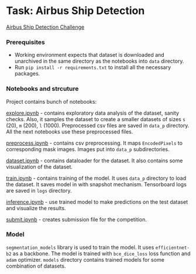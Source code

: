 # Task: Airbus Ship Detection

[Airbus Ship Detection Challenge](https://www.kaggle.com/c/airbus-ship-detection)

### Prerequisites

- Working environment expects that dataset is downloaded and unarchived in the same directory as the notebooks into `data` directory.
- Run `pip install -r requirements.txt` to install all the necessary packages.

### Notebooks and strcuture

Project contains bunch of notebooks:

[explore.ipynb](explore.ipynb) - contains exploratory data analysis of the dataset, sanity checks. 
Also, it samples the dataset to create a smaller datasets of sizes `s` (20), `m` (200), `l` (1000). Preprocessed csv files are saved in `data_p` directory. All the next notebooks use these preprocessed files.

[preprocess.ipynb](preprocess.ipynb) - contains csv preprocessing. It maps `EncodedPixels` to corresponding mask images. Images put into `data_p` subdirectories.

[dataset.ipynb](dataset.ipynb) - contains dataloader for the dataset. It also contains some visualization of the dataset.

[train.ipynb](train.ipynb) - contains training of the model. It uses `data_p` directory to load the dataset. It saves model in with snapshot mechanism. Tensorboard logs are saved in `logs` directory.

[inference.ipynb](inference.ipynb) - use trained model to make predictions on the test dataset and visualize the results.

[submit.ipynb](submit.ipynb) - creates submission file for the competition.

### Model

`segmentation_models` library is used to train the model. It uses `efficientnet-b2` as a backbone. The model is trained with `bce_dice_loss` loss function and `adam` optimizer. `models` directory contains trained models for some combination of datasets.
